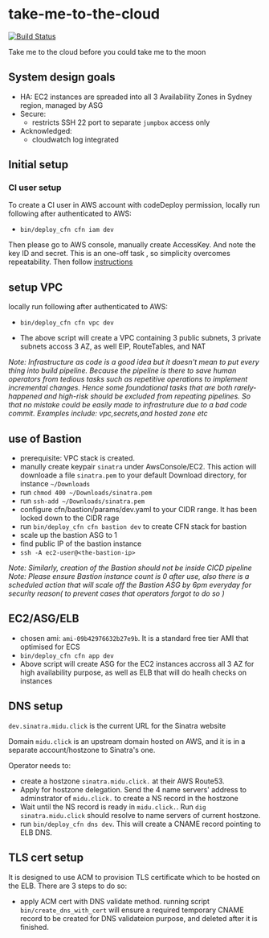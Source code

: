 # take-me-to-the-cloud

[![Build Status](https://travis-ci.org/SongGithub/take-me-to-the-cloud.svg?branch=master)](https://travis-ci.org/SongGithub/take-me-to-the-cloud)

Take me to the cloud before you could take me to the moon


## System design goals

- HA: EC2 instances are spreaded into all 3 Availability Zones in Sydney region, managed by ASG
- Secure:
  - restricts SSH 22 port to separate `jumpbox` access only
- Acknowledged:
  - cloudwatch log integrated


## Initial setup

### CI user setup

To create a CI user in AWS account with codeDeploy permission, locally run following after authenticated to AWS:
- `bin/deploy_cfn cfn iam dev`

Then please go to AWS console, manually create AccessKey. And note the key ID and secret. This is an one-off task
, so simplicity overcomes repeatability. Then follow [instructions](https://docs.travis-ci.com/user/encryption-keys/)

## setup VPC
locally run following after authenticated to AWS:

- `bin/deploy_cfn cfn vpc dev`

- The above script will create a VPC containing 3 public subnets, 3 private subnets
accoss 3 AZ, as well EIP, RouteTables, and NAT

*Note: Infrastructure as code is a good idea but it doesn't mean to put every thing
into build pipeline. Because the pipeline is there to save human operators
from tedious tasks such as repetitive operations to implement incremental changes.
Hence some foundational tasks that are both rarely-happened and high-risk
should be excluded from repeating pipelines. So that no mistake could be
easily made to infrastruture due to a bad code commit. Examples include:
vpc,secrets,and hosted zone etc*

## use of Bastion
- prerequisite: VPC stack is created.
- manully create keypair `sinatra` under AwsConsole/EC2. This action will
downloade a file `sinatra.pem` to your default Download directory,
 for instance `~/Downloads`
- run `chmod 400 ~/Downloads/sinatra.pem`
- run `ssh-add ~/Downloads/sinatra.pem`
- configure cfn/bastion/params/dev.yaml to your CIDR range. It has been locked down to the CIDR rage
- run `bin/deploy_cfn cfn bastion dev` to create CFN stack for bastion
- scale up the bastion ASG to 1
- find public IP of the bastion instance
- `ssh -A ec2-user@<the-bastion-ip>`

*Note: Similarly, creation of the Bastion should not be inside CICD pipeline*
*Note: Please ensure Bastion instance count is 0 after use, also there is a scheduled action that will scale off the Bastion ASG by 6pm everyday for security reason( to prevent cases that operators forgot to do so )*

## EC2/ASG/ELB
- chosen ami: `ami-09b42976632b27e9b`. It is a standard free tier AMI that optimised for ECS
- `bin/deploy_cfn cfn app dev`
- Above script will create ASG for the EC2 instances accross all 3 AZ for high availability purpose,
as well as ELB that will do healh checks on instances


## DNS setup

`dev.sinatra.midu.click` is the current URL for the Sinatra website

Domain `midu.click` is an upstream domain hosted on AWS, and it is in a separate account/hostzone to
Sinatra's one.

Operator needs to:
- create a hostzone `sinatra.midu.click.` at their AWS Route53.
- Apply for hostzone delegation. Send the 4 name servers' address to adminstrator of `midu.click.` to create a NS record in the hostzone
- Wait until the NS record is ready in `midu.click.`. Run `dig sinatra.midu.click` should resolve to
name servers of current hostzone.
- run `bin/deploy_cfn dns dev`. This will create a CNAME record pointing to ELB DNS.

## TLS cert setup

It is designed to use ACM to provision TLS certificate which to be hosted on the ELB. There are 3 steps to do so:
- apply ACM cert with DNS validate method. running script `bin/create_dns_with_cert` will ensure a required temporary CNAME record to be created for DNS validateion purpose, and deleted after it is finished.
